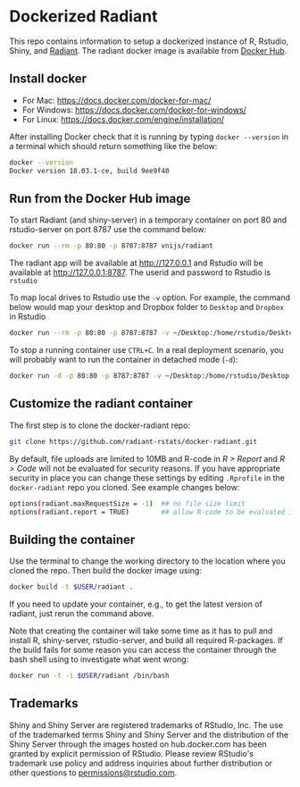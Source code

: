 Dockerized Radiant
=======================

This repo contains information to setup a dockerized instance of R, Rstudio, Shiny, and [Radiant](https://radiant-rstats/radiant). The radiant docker image is available from [Docker Hub](https://hub.docker.com/r/vnijs/radiant/).

## Install docker

* For Mac: https://docs.docker.com/docker-for-mac/
* For Windows: https://docs.docker.com/docker-for-windows/
* For Linux: https://docs.docker.com/engine/installation/

After installing Docker check that it is running by typing `docker --version` in a terminal which should return something like the below:

```bash
docker --version
Docker version 18.03.1-ce, build 9ee9f40
```

## Run from the Docker Hub image

To start Radiant (and shiny-server) in a temporary container on port 80 and rstudio-server on port 8787 use the command below: 

```bash
docker run --rm -p 80:80 -p 8787:8787 vnijs/radiant
```

The radiant app will be available at <a href="http://127.0.0.1" target="_blank">http://127.0.0.1</a> and Rstudio will be available at <a href="http://127.0.0.1:8787" target="_blank">http://127.0.0.1:8787</a>. The userid and password to Rstudio is `rstudio`

To map local drives to Rstudio use the `-v` option. For example, the command below would map your desktop and Dropbox folder to `Desktop` and `Dropbox` in Rstudio

```bash
docker run --rm -p 80:80 -p 8787:8787 -v ~/Desktop:/home/rstudio/Desktop -v ~/Dropbox:/home/rstudio/Dropbox vnijs/radiant
```

To stop a running container use `CTRL+C`. In a real deployment scenario, you will probably want to run the container in detached mode (`-d`):

```bash
docker run -d -p 80:80 -p 8787:8787 -v ~/Desktop:/home/rstudio/Desktop -v ~/Dropbox:/home/rstudio/Dropbox vnijs/radiant
```

## Customize the radiant container

The first step is to clone the docker-radiant repo:

```sh
git clone https://github.com/radiant-rstats/docker-radiant.git
```

By default, file uploads are limited to 10MB and R-code in _R > Report_ and _R > Code_ will not be evaluated for security reasons. If you have appropriate security in place you can change these settings by editing `.Rprofile` in the `docker-radiant` repo you cloned. See example changes below:  

```bash
options(radiant.maxRequestSize = -1)  ## no file size limit
options(radiant.report = TRUE)        ## allow R-code to be evaluated in Report > Rmd
```

## Building the container

Use the terminal to change the working directory to the location where you cloned the repo. Then build the docker image using:

```sh
docker build -t $USER/radiant .
```

If you need to update your container, e.g., to get the latest version of radiant, just rerun the command above. 

Note that creating the container will take some time as it has to pull and install R, shiny-server, rstudio-server, and build all required R-packages. If the build fails for some reason you can access the container through the bash shell using to investigate what went wrong:

```sh
docker run -t -i $USER/radiant /bin/bash
```

## Trademarks

Shiny and Shiny Server are registered trademarks of RStudio, Inc. The use of the trademarked terms Shiny and Shiny Server and the distribution of the Shiny Server through the images hosted on hub.docker.com has been granted by explicit permission of RStudio. Please review RStudio's trademark use policy and address inquiries about further distribution or other questions to permissions@rstudio.com.
